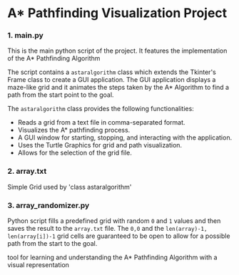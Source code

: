 
# A* Pathfinding Visualization Project

### 1. main.py

This is the main python script of the project.
It features the implementation of the A* Pathfinding Algorithm

The script contains a `astaralgorithm` class which extends the Tkinter's Frame class to create a GUI application.
The GUI application displays a maze-like grid and it animates the steps taken by the A* Algorithm to find a path from the start point to the goal.

The `astaralgorithm` class provides the following functionalities:

-   Reads a grid from a text file in comma-separated format.
-   Visualizes the A* pathfinding process.
-   A GUI window for starting, stopping, and interacting with the application.
-   Uses the Turtle Graphics for grid and path visualization.
-   Allows for the selection of the grid file.

### 2. array.txt

Simple Grid used by 'class astaralgorithm'

### 3. array_randomizer.py

Python script fills a predefined grid with random `0` and `1` values and then saves the result to the `array.txt` file. The `0,0` and the `len(array)-1, len(array[i])-1` grid cells are guaranteed to be open to allow for a possible path from the start to the goal.

tool for learning and understanding the A* Pathfinding Algorithm with a visual representation
